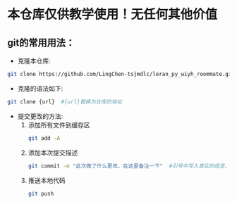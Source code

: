 # 本仓库仅供教学使用！无任何其他价值
## git的常用用法：
- 克隆本仓库:
```bash
git clone https://github.com/LingChen-tsjmdlc/leran_py_wiyh_roommate.git
```
- 克隆的语法如下:
```bash
git clone {url}  #{url}替换为仓库的地址
```
- 提交更改的方法:
  1. 添加所有文件到缓存区
        ```bash
        git add -A
        ```
  1. 添加本次提交描述
      ```bash
      git commit -m "此次做了什么更改，在这里备注一下"  #引号中写入真实的信息，不要嫌麻烦，这个很重要
      ```
  2. 推送本地代码
      ```bash
      git push
      ```
